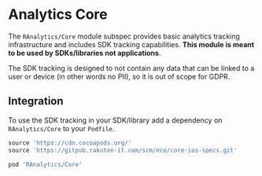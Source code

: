 # Analytics Core
The `RAnalytics/Core` module subspec provides basic analytics tracking infrastructure and includes SDK tracking capabilities. **This module is meant to be used by SDKs/libraries not applications**.

The SDK tracking is designed to not contain any data that can be linked to a user or device (in other words no PII), so it is out of scope for GDPR.

## Integration
To use the SDK tracking in your SDK/library add a dependency on `RAnalytics/Core` to your `Podfile`.

```ruby
source 'https://cdn.cocoapods.org/'
source 'https://gitpub.rakuten-it.com/scm/eco/core-ios-specs.git'

pod 'RAnalytics/Core'
```

